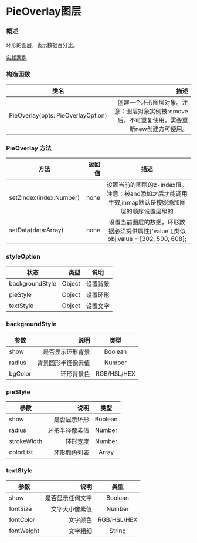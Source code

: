 # PieOverlay图层

### 概述

环形的图层，表示数据百分比。

[实践案例](https://smartdata.b0.upaiyun.com/inmap/examples/pieOverlay01.html ':include :type=iframe width=100% height=600px')

### 构造函数

| 类名        | 描述   |
| --------   | -----:  |
| PieOverlay(opts: PieOverlayOption)     | 创建一个环形图层对象。注意：图层对象实例被remove后，不可重复使用，需要重新new创建方可使用。 |


### PieOverlay 方法

| 方法        | 返回值   |  描述  |
| --------   | -----:  | :----:  |
| setZIndex(index:Number)     | none |   设置当前的图层的z-index值。注意：被and添加之后才能调用生效,inmap默认是按照添加图层的顺序设置层级的     |
| setData(data:Array)        |   none   |   设置当前图层的数据，环形数据必须提供属性['value'],类似obj.value = [302, 500, 608];  |

### styleOption

| 状态        | 类型   |  说明  |
| --------   | -----:  | :----:  |
| backgroundStyle    | Object |   设置背景    |
| pieStyle        |   Object   |   设置环形   |
| textStyle        |    Object    |  设置文字  |


### backgroundStyle

| 参数        | 说明   |  类型  |
| --------   | -----:  | :----:  |
| show    | 是否显示环形背景 |   Boolean     |
| radius        |   背景圆形半径像素值   |   Number   |
| bgColor        |    环形背景色    |  RGB/HSL/HEX  |

### pieStyle

| 参数        | 说明   |  类型  |
| --------   | -----:  | :----:  |
| show    | 是否显示环形 |   Boolean     |
| radius        |   环形半径像素值   |   Number   |
| strokeWidth        |    环形宽度    |  Number  |
| colorList        |    环形颜色列表    |  Array  |

### textStyle

| 参数        | 说明   |  类型  |
| --------   | -----:  | :----:  |
| show    | 是否显示任何文字 |   Boolean     |
| fontSize        |   文字大小像素值   |   Number   |
| fontColor        |    文字颜色    |  RGB/HSL/HEX  |
| fontWeight        |    文字粗细    |  String  |